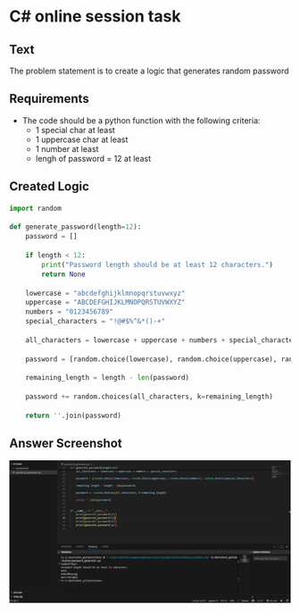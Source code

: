 # C# online session task

## Text

The problem statement is to create a logic that generates random password

## Requirements

- The code should be a python function with the following criteria:
  - 1 special char at least
  - 1 uppercase char at least
  - 1 number at least
  - lengh of password = 12 at least

## Created Logic

```python
import random

def generate_password(length=12):
    password = []

    if length < 12:
        print("Password length should be at least 12 characters.")
        return None

    lowercase = "abcdefghijklmnopqrstuvwxyz"
    uppercase = "ABCDEFGHIJKLMNOPQRSTUVWXYZ"
    numbers = "0123456789"
    special_characters = "!@#$%^&*()-+"

    all_characters = lowercase + uppercase + numbers + special_characters

    password = [random.choice(lowercase), random.choice(uppercase), random.choice(numbers), random.choice(special_characters)]

    remaining_length = length - len(password)

    password += random.choices(all_characters, k=remaining_length)

    return ''.join(password)
```

## Answer Screenshot

![Python Code Answer Screenshot](screenshots/python_password_generator.png)
